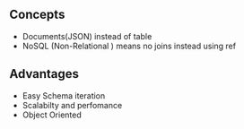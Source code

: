 
## Concepts
+ Documents(JSON) instead of table
+ NoSQL (Non-Relational )
  means no joins instead using ref

## Advantages
+ Easy Schema iteration
+ Scalabilty and perfomance
+ Object Oriented
